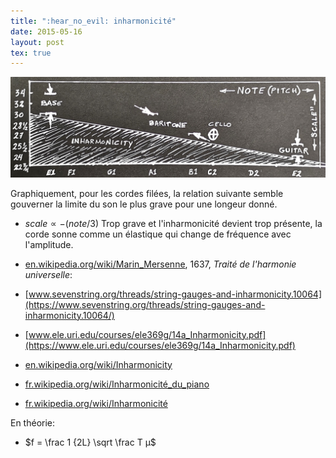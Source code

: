 ```yaml
---
title: ":hear_no_evil: inharmonicité"
date: 2015-05-16
layout: post
tex: true
---
```


![inharmonicity](/help/20200517_inharmonicity.jpg)

Graphiquement, pour les cordes filées, la relation suivante semble gouverner la limite du son le plus grave pour une longeur donné.
* ${scale} \propto -(note / 3)$
Trop grave et l'inharmonicité devient trop présente, la corde sonne comme un élastique qui change de fréquence avec l'amplitude.

* [en.wikipedia.org/wiki/Marin_Mersenne](https://en.wikipedia.org/wiki/Marin_Mersenne), 1637, *Traité de l'harmonie universelle*:
* [www.sevenstring.org/threads/string-gauges-and-inharmonicity.10064](https://www.sevenstring.org/threads/string-gauges-and-inharmonicity.10064/)
* [www.ele.uri.edu/courses/ele369g/14a_Inharmonicity.pdf](https://www.ele.uri.edu/courses/ele369g/14a_Inharmonicity.pdf)
* [en.wikipedia.org/wiki/Inharmonicity](https://en.wikipedia.org/wiki/Inharmonicity)
* [fr.wikipedia.org/wiki/Inharmonicité_du_piano](https://fr.wikipedia.org/wiki/Inharmonicit%C3%A9_du_piano)
* [fr.wikipedia.org/wiki/Inharmonicité](https://fr.wikipedia.org/wiki/Inharmonicit%C3%A9)

En théorie:
* $f = \frac 1 {2L} \sqrt \frac T μ$


